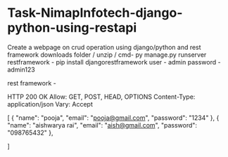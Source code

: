 # Task-NimapInfotech-django-python-using-restapi
Create a webpage on crud operation using django/python and rest framework
downloads folder / unzip / 
cmd- py manage.py runserver
restframework - pip install djangorestframework
user - admin 
password - admin123


rest framework -


HTTP 200 OK
Allow: GET, POST, HEAD, OPTIONS
Content-Type: application/json
Vary: Accept

[
    {
        "name": "pooja",
        "email": "pooja@gmail.com",
        "password": "1234"
    },
    {
        "name": "aishwarya rai",
        "email": "aish@gmail.com",
        "password": "098765432"
    },
   
]




